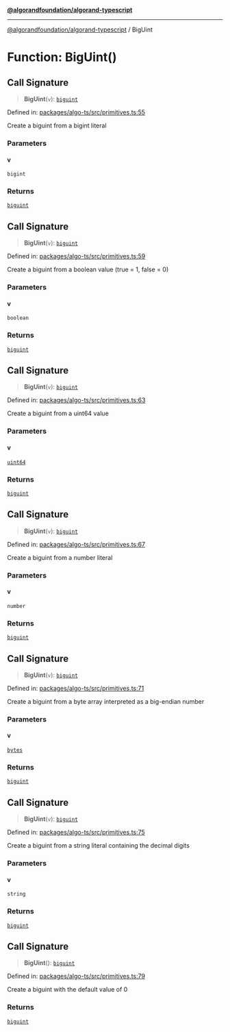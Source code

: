[**@algorandfoundation/algorand-typescript**](../README.md)

***

[@algorandfoundation/algorand-typescript](../README.md) / BigUint

# Function: BigUint()

## Call Signature

> **BigUint**(`v`): [`biguint`](../type-aliases/biguint.md)

Defined in: [packages/algo-ts/src/primitives.ts:55](https://github.com/algorandfoundation/puya-ts/blob/5bdb536fcbeffa6fe079b274d09cae785c8fb7b7/packages/algo-ts/src/primitives.ts#L55)

Create a biguint from a bigint literal

### Parameters

#### v

`bigint`

### Returns

[`biguint`](../type-aliases/biguint.md)

## Call Signature

> **BigUint**(`v`): [`biguint`](../type-aliases/biguint.md)

Defined in: [packages/algo-ts/src/primitives.ts:59](https://github.com/algorandfoundation/puya-ts/blob/5bdb536fcbeffa6fe079b274d09cae785c8fb7b7/packages/algo-ts/src/primitives.ts#L59)

Create a biguint from a boolean value (true = 1, false = 0)

### Parameters

#### v

`boolean`

### Returns

[`biguint`](../type-aliases/biguint.md)

## Call Signature

> **BigUint**(`v`): [`biguint`](../type-aliases/biguint.md)

Defined in: [packages/algo-ts/src/primitives.ts:63](https://github.com/algorandfoundation/puya-ts/blob/5bdb536fcbeffa6fe079b274d09cae785c8fb7b7/packages/algo-ts/src/primitives.ts#L63)

Create a biguint from a uint64 value

### Parameters

#### v

[`uint64`](../type-aliases/uint64.md)

### Returns

[`biguint`](../type-aliases/biguint.md)

## Call Signature

> **BigUint**(`v`): [`biguint`](../type-aliases/biguint.md)

Defined in: [packages/algo-ts/src/primitives.ts:67](https://github.com/algorandfoundation/puya-ts/blob/5bdb536fcbeffa6fe079b274d09cae785c8fb7b7/packages/algo-ts/src/primitives.ts#L67)

Create a biguint from a number literal

### Parameters

#### v

`number`

### Returns

[`biguint`](../type-aliases/biguint.md)

## Call Signature

> **BigUint**(`v`): [`biguint`](../type-aliases/biguint.md)

Defined in: [packages/algo-ts/src/primitives.ts:71](https://github.com/algorandfoundation/puya-ts/blob/5bdb536fcbeffa6fe079b274d09cae785c8fb7b7/packages/algo-ts/src/primitives.ts#L71)

Create a biguint from a byte array interpreted as a big-endian number

### Parameters

#### v

[`bytes`](../type-aliases/bytes.md)

### Returns

[`biguint`](../type-aliases/biguint.md)

## Call Signature

> **BigUint**(`v`): [`biguint`](../type-aliases/biguint.md)

Defined in: [packages/algo-ts/src/primitives.ts:75](https://github.com/algorandfoundation/puya-ts/blob/5bdb536fcbeffa6fe079b274d09cae785c8fb7b7/packages/algo-ts/src/primitives.ts#L75)

Create a biguint from a string literal containing the decimal digits

### Parameters

#### v

`string`

### Returns

[`biguint`](../type-aliases/biguint.md)

## Call Signature

> **BigUint**(): [`biguint`](../type-aliases/biguint.md)

Defined in: [packages/algo-ts/src/primitives.ts:79](https://github.com/algorandfoundation/puya-ts/blob/5bdb536fcbeffa6fe079b274d09cae785c8fb7b7/packages/algo-ts/src/primitives.ts#L79)

Create a biguint with the default value of 0

### Returns

[`biguint`](../type-aliases/biguint.md)
